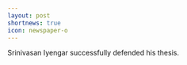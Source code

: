 ```yaml
---
layout: post
shortnews: true
icon: newspaper-o
---
```


Srinivasan Iyengar successfully defended his thesis.